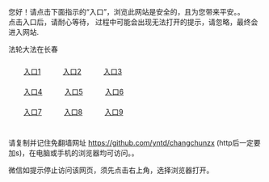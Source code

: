 您好！请点击下面指示的“入口”，浏览此网站是安全的，且为您带来平安。。 <br/>
点击入口后，请耐心等待， 过程中可能会出现无法打开的提示，请忽略，最终会进入网站. </br>

法轮大法在长春<br/>
<div style="padding:10px"><a style="margin:20px" target="_blank" href="https://d2afg1kq4s9azr.cloudfront.net/2Qpsp?drinxkc" id="ccLink1" rel="nofollow">入口1</a> <a target="_blank" style="margin:20px" href="https://d2gbn2p08e8iuj.cloudfront.net/2Qpsp?wdpbydh" id="ccLink2" rel="nofollow">入口2</a> <a style="margin:20px" target="_blank" href="https://dji96oe9m66wf.cloudfront.net/2Qpsp?ubpqw" id="ccLink3" rel="nofollow">入口3</a></div>

<div style="padding:10px" ><a style="margin:20px" target="_blank" href="https://d2afg1kq4s9azr.cloudfront.net/2Qpsp?drinxkc" id="ccLink4" rel="nofollow">入口4</a> <a style="margin:20px" href="https://d2gbn2p08e8iuj.cloudfront.net/2Qpsp?wdpbydh" target="_blank" id="ccLink5" rel="nofollow">入口5</a> <a style="margin:20px" href="https://dji96oe9m66wf.cloudfront.net/2Qpsp?ubpqw" target="_blank" id="ccLink6" rel="nofollow">入口6</a></div>

<div style="padding:10px"><a style="margin:20px" target="_blank" href="https://d2afg1kq4s9azr.cloudfront.net/2Qpsp?drinxkc" id="ccLink7" rel="nofollow">入口7</a> <a style="margin:20px" href="https://d2gbn2p08e8iuj.cloudfront.net/2Qpsp?wdpbydh" target="_blank" id="ccLink8" rel="nofollow">入口8</a> <a style="margin:20px" target="_blank" href="https://dji96oe9m66wf.cloudfront.net/2Qpsp?ubpqw" id="ccLink9" rel="nofollow">入口9</a></div>

<br/>



请复制并记住免翻墙网址 https://github.com/yntd/changchunzx (http后一定要加s)，在电脑或手机的浏览器均可访问。。<br/>

微信如提示停止访问该网页，须先点击右上角，选择浏览器打开。
